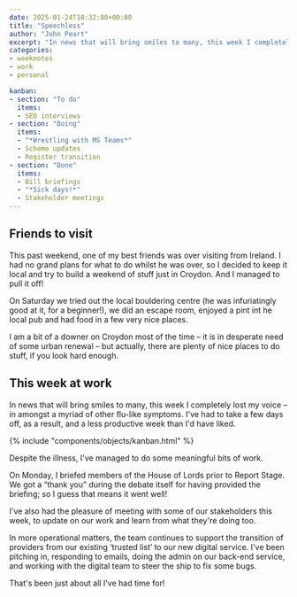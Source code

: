 ```yaml
---
date: 2025-01-24T18:32:00+00:00
title: "Speechless"
author: "John Peart"
excerpt: "In news that will bring smiles to many, this week I completely lost my voice."
categories:
- weeknotes
- work
- personal

kanban:
- section: "To do"
  items:
  - SEO interviews
- section: "Doing"
  items:
  - "*Wrestling with MS Teams*"
  - Scheme updates
  - Register transition
- section: "Done"
  items:
  - Bill briefings
  - "*Sick days!*"
  - Stakeholder meetings
---
```


## Friends to visit

This past weekend, one of my best friends was over visiting from Ireland. I had no grand plans for what to do whilst he was over, so I decided to keep it local and try to build a weekend of stuff just in Croydon. And I managed to pull it off!

On Saturday we tried out the local bouldering centre (he was infuriatingly good at it, for a beginner!), we did an escape room, enjoyed a pint int he local pub and had food in a few very nice places. 

I am a bit of a downer on Croydon most of the time – it is in desperate need of some urban renewal – but actually, there are plenty of nice places to do stuff, if you look hard enough.

## This week at work

In news that will bring smiles to many, this week I completely lost my voice – in amongst a myriad of other flu-like symptoms. I've had to take a few days off, as a result, and a less productive week than I'd have liked.

{% include "components/objects/kanban.html" %}

Despite the illness, I've managed to do some meaningful bits of work. 

On Monday, I briefed members of the House of Lords prior to Report Stage. We got a “thank you” during the debate itself for having provided the briefing; so I guess that means it went well! 

I've also had the pleasure of meeting with some of our stakeholders  this week, to update on our work and learn from what they're doing too. 

In more operational matters, the team continues to support the transition of providers from our existing ‘trusted list’ to our new digital service. I've been pitching in, responding to emails, doing the admin on our back-end service, and working with the digital team to steer the ship to fix some bugs.

That's been just about all I've had time for!